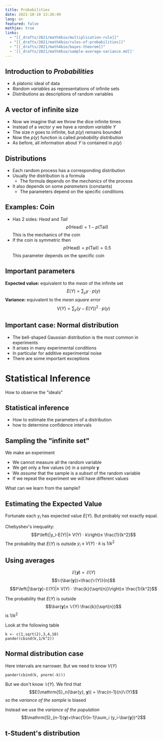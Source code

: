 ```yaml
---
title: Probabilities
date: 2021-10-10 13:26:49
lang: en
featured: false
mathjax: true
links:
  - "[[_drafts/2021/math4bio/multiplication-rule]]"
  - "[[_drafts/2021/math4bio/rules-of-probabilities]]"
  - "[[_drafts/2021/math4bio/bayes-theorem]]"
  - '[[_drafts/2021/math4bio/sample-average-variance.md]]'
---
```


## Introduction to *Probabilities*
+ A platonic ideal of data
+ *Random variables* as representations of infinite sets
+ *Distributions* as descriptions of random variables

## A vector of infinite size
+ Now we imagine that we throw the dice infinite times
+ Instead of a vector $\mathrm{y}$ we have a *random variable* $Y$
+ The size $n$ goes to infinite, but $p(y)$ remains bounded
+ Now the $p(y)$ function is called *probability distribution*
+ As before, all information about $Y$ is contained in $p(y)$

## Distributions
+ Each random process has a corresponding distribution
+ Usually the distribution is a formula
    + The formula depends on the *mechanics* of the process
+ It also depends on some *parameters* (constants)
    + The parameters depend on the specific conditions

## Examples: Coin
+ Has 2 sides: *Head* and *Tail*
$$p(\mathrm{Head}) = 1 - p(\mathrm{Tail})$$
This is the mechanics of the coin
+ If the coin is symmetric then
$$p(\mathrm{Head}) = p(\mathrm{Tail}) = 0.5$$
This parameter depends on the specific coin

## Important parameters
**Expected value:** equivalent to the *mean* of the infinite set
$$E(Y) = \sum_y y ⋅ p(y)$$
**Variance:** equivalent to the *mean square error*
$$V(Y) = \sum_y (y-E(Y))^2⋅ p(y)$$

## Important case: Normal distribution
+ The bell-shaped Gaussian distribution is the most common in experiments
+ It arises in many experimental conditions
+ In particular for additive experimental noise
+ There are some important exceptions

# Statistical Inference
How to observe the "ideals"

## Statistical inference
+ How to estimate the parameters of a distribution
+ how to determine confidence intervals

## Sampling the "infinite set"
We make an experiment

+ We cannot measure all the random variable
+ We get only a few values (𝑛) in a *sample* 𝐲
+ We *assume* that the sample is a *subset* of the random variable
+ If we repeat the experiment we will have different values

What can we learn from the sample?

## Estimating the Expected Value
Fortunate each $y_i$ has expected value $E(Y)$. But probably not exactly equal.

Chebyshev's inequality:
$$ℙ\left(|y_i-E(Y)|≥ V(Y) ⋅ k\right)≤ \frac{1}{k^2}$$
The probability that $E(Y)$ is outside $y_i± V(Y) ⋅ k$ is $1/k^2$

## Using averages
$$𝔼(\bar{𝐲})=𝔼(Y)$$
$$𝕍(\bar{𝐲})=\frac{𝕍(Y)}{n}$$
$$ℙ\left(|\bar{𝐲}-𝔼(Y)|≥ V(Y) ⋅
\frac{k}{\sqrt{n}}\right)≤ \frac{1}{k^2}$$

The probability that $E(Y)$ is outside $$\bar{𝐲}± 𝕍(Y)⋅\frac{k}{\sqrt{n}}$$ is $1/k^2$

Look at the following table
```{r}
k <- c(1,sqrt(2),3,4,10)
pander(cbind(k,1/k^2))
```

## Normal distribution case
Here intervals are narrower. But we need to know $V(Y)$

```{r}
pander(cbind(k, pnorm(-k)))
```

But we don't know $𝕍(Y)$. We find that
$$E(\mathrm{S}_n(\bar{y}, 𝐲)) = \frac{n-1}{n}𝕍(Y)$$
so the *variance of the sample* is biased

Instead we use the *variance of the population*
$$\mathrm{S}_{n-1}(𝐲)=\frac{1}{n-1}\sum_i (y_i-\bar{𝐲})^2$$

## t-Student's distribution

